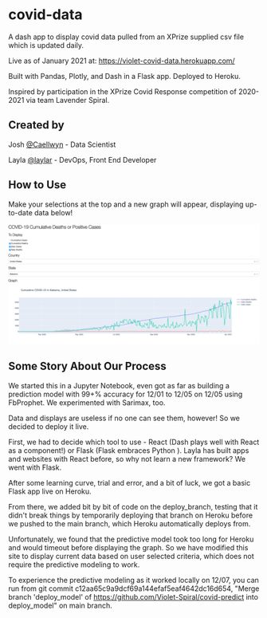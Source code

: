 # covid-data

A dash app to display covid data pulled from an XPrize supplied csv file which is updated daily.

Live as of January 2021 at: https://violet-covid-data.herokuapp.com/

Built with Pandas, Plotly, and Dash in a Flask app.
Deployed to Heroku.

Inspired by participation in the XPrize Covid Response competition of 2020-2021 via team Lavender Spiral.

## Created by

Josh [@Caellwyn](https://github.com/Caellwyn) - Data Scientist

Layla [@laylar](https://github.com/laylar) - DevOps, Front End Developer

## How to Use

Make your selections at the top and a new graph will appear, displaying up-to-date data below!

![Checkboxes and a graph](/img/Screenshot3Lines2021-01-08.png)

## Some Story About Our Process

We started this in a Jupyter Notebook, even got as far as building a prediction model with 99+% accuracy for 12/01 to 12/05 on 12/05 using FbProphet. We experimented with Sarimax, too.

Data and displays are useless if no one can see them, however! So we decided to deploy it live.

First, we had to decide which tool to use - React (Dash plays well with React as a component!) or Flask (Flask embraces Python ). Layla has built apps and websites with React before, so why not learn a new framework? We went with Flask.

After some learning curve, trial and error, and a bit of luck, we got a basic Flask app live on Heroku.

From there, we added bit by bit of code on the deploy_branch, testing that it didn't break things by temporarily deploying that branch on Heroku before we pushed to the main branch, which Heroku automatically deploys from.

Unfortunately, we found that the predictive model took too long for Heroku and would timeout before displaying the graph. So we have modified this site to display current data based on user selected criteria, which does not require the predictive modeling to work.

To experience the predictive modeling as it worked locally on 12/07, you can run from git commit c12aa65c9a9dcf69a144efaf5eaf4642dc16d654, "Merge branch 'deploy_model' of https://github.com/Violet-Spiral/covid-predict into deploy_model" on main branch.
